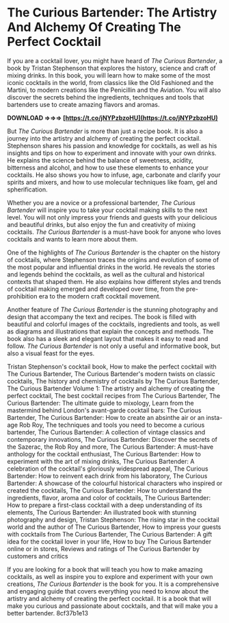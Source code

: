 
 
# The Curious Bartender: The Artistry And Alchemy Of Creating The Perfect Cocktail
 
If you are a cocktail lover, you might have heard of *The Curious Bartender*, a book by Tristan Stephenson that explores the history, science and craft of mixing drinks. In this book, you will learn how to make some of the most iconic cocktails in the world, from classics like the Old Fashioned and the Martini, to modern creations like the Penicillin and the Aviation. You will also discover the secrets behind the ingredients, techniques and tools that bartenders use to create amazing flavors and aromas.
 
**DOWNLOAD ⇒⇒⇒ [https://t.co/jNYPzbzoHU](https://t.co/jNYPzbzoHU)**


 
But *The Curious Bartender* is more than just a recipe book. It is also a journey into the artistry and alchemy of creating the perfect cocktail. Stephenson shares his passion and knowledge for cocktails, as well as his insights and tips on how to experiment and innovate with your own drinks. He explains the science behind the balance of sweetness, acidity, bitterness and alcohol, and how to use these elements to enhance your cocktails. He also shows you how to infuse, age, carbonate and clarify your spirits and mixers, and how to use molecular techniques like foam, gel and spherification.
 
Whether you are a novice or a professional bartender, *The Curious Bartender* will inspire you to take your cocktail making skills to the next level. You will not only impress your friends and guests with your delicious and beautiful drinks, but also enjoy the fun and creativity of mixing cocktails. *The Curious Bartender* is a must-have book for anyone who loves cocktails and wants to learn more about them.
  
One of the highlights of *The Curious Bartender* is the chapter on the history of cocktails, where Stephenson traces the origins and evolution of some of the most popular and influential drinks in the world. He reveals the stories and legends behind the cocktails, as well as the cultural and historical contexts that shaped them. He also explains how different styles and trends of cocktail making emerged and developed over time, from the pre-prohibition era to the modern craft cocktail movement.
 
Another feature of *The Curious Bartender* is the stunning photography and design that accompany the text and recipes. The book is filled with beautiful and colorful images of the cocktails, ingredients and tools, as well as diagrams and illustrations that explain the concepts and methods. The book also has a sleek and elegant layout that makes it easy to read and follow. *The Curious Bartender* is not only a useful and informative book, but also a visual feast for the eyes.
 
Tristan Stephenson's cocktail book,  How to make the perfect cocktail with The Curious Bartender,  The Curious Bartender's modern twists on classic cocktails,  The history and chemistry of cocktails by The Curious Bartender,  The Curious Bartender Volume 1: The artistry and alchemy of creating the perfect cocktail,  The best cocktail recipes from The Curious Bartender,  The Curious Bartender: The ultimate guide to mixology,  Learn from the mastermind behind London's avant-garde cocktail bars: The Curious Bartender,  The Curious Bartender: How to create an absinthe air or an insta-age Rob Roy,  The techniques and tools you need to become a curious bartender,  The Curious Bartender: A collection of vintage classics and contemporary innovations,  The Curious Bartender: Discover the secrets of the Sazerac, the Rob Roy and more,  The Curious Bartender: A must-have anthology for the cocktail enthusiast,  The Curious Bartender: How to experiment with the art of mixing drinks,  The Curious Bartender: A celebration of the cocktail's gloriously widespread appeal,  The Curious Bartender: How to reinvent each drink from his laboratory,  The Curious Bartender: A showcase of the colourful historical characters who inspired or created the cocktails,  The Curious Bartender: How to understand the ingredients, flavor, aroma and color of cocktails,  The Curious Bartender: How to prepare a first-class cocktail with a deep understanding of its elements,  The Curious Bartender: An illustrated book with stunning photography and design,  Tristan Stephenson: The rising star in the cocktail world and the author of The Curious Bartender,  How to impress your guests with cocktails from The Curious Bartender,  The Curious Bartender: A gift idea for the cocktail lover in your life,  How to buy The Curious Bartender online or in stores,  Reviews and ratings of The Curious Bartender by customers and critics
 
If you are looking for a book that will teach you how to make amazing cocktails, as well as inspire you to explore and experiment with your own creations, *The Curious Bartender* is the book for you. It is a comprehensive and engaging guide that covers everything you need to know about the artistry and alchemy of creating the perfect cocktail. It is a book that will make you curious and passionate about cocktails, and that will make you a better bartender.
 8cf37b1e13
 
